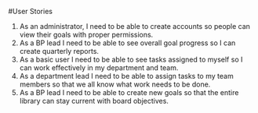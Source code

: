 #User Stories

1. As an administrator, I need to be able to create accounts so people can view their goals with proper permissions.
2. As a BP lead I need to be able to see overall goal progress so I can create quarterly reports.
3. As a basic user I need to be able to see tasks assigned to myself so I can work effectively in my department and team.
4. As a department lead I need to be able to assign tasks to my team members so that we all know what work needs to be done.
5. As a BP lead I need to be able to create new goals so that the entire library can stay current with board objectives.
